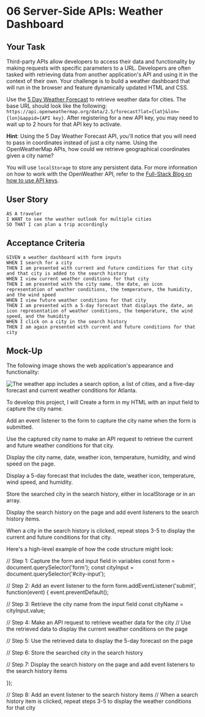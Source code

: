 # 06 Server-Side APIs: Weather Dashboard

## Your Task

Third-party APIs allow developers to access their data and functionality by making requests with specific parameters to a URL. Developers are often tasked with retrieving data from another application's API and using it in the context of their own. Your challenge is to build a weather dashboard that will run in the browser and feature dynamically updated HTML and CSS.

Use the [5 Day Weather Forecast](https://openweathermap.org/forecast5) to retrieve weather data for cities. The base URL should look like the following: `https://api.openweathermap.org/data/2.5/forecast?lat={lat}&lon={lon}&appid={API key}`. After registering for a new API key, you may need to wait up to 2 hours for that API key to activate.

**Hint**: Using the 5 Day Weather Forecast API, you'll notice that you will need to pass in coordinates instead of just a city name. Using the OpenWeatherMap APIs, how could we retrieve geographical coordinates given a city name?

You will use `localStorage` to store any persistent data. For more information on how to work with the OpenWeather API, refer to the [Full-Stack Blog on how to use API keys](https://coding-boot-camp.github.io/full-stack/apis/how-to-use-api-keys).

## User Story

```
AS A traveler
I WANT to see the weather outlook for multiple cities
SO THAT I can plan a trip accordingly
```

## Acceptance Criteria

```
GIVEN a weather dashboard with form inputs
WHEN I search for a city
THEN I am presented with current and future conditions for that city and that city is added to the search history
WHEN I view current weather conditions for that city
THEN I am presented with the city name, the date, an icon representation of weather conditions, the temperature, the humidity, and the wind speed
WHEN I view future weather conditions for that city
THEN I am presented with a 5-day forecast that displays the date, an icon representation of weather conditions, the temperature, the wind speed, and the humidity
WHEN I click on a city in the search history
THEN I am again presented with current and future conditions for that city
```

## Mock-Up

The following image shows the web application's appearance and functionality:

![The weather app includes a search option, a list of cities, and a five-day forecast and current weather conditions for Atlanta.](./Assets/06-server-side-apis-homework-demo.png)


To develop this project, I will Create a form in my HTML with an input field to capture the city name.

Add an event listener to the form to capture the city name when the form is submitted.

Use the captured city name to make an API request to retrieve the current and future weather conditions for that city.

Display the city name, date, weather icon, temperature, humidity, and wind speed on the page.

Display a 5-day forecast that includes the date, weather icon, temperature, wind speed, and humidity.

Store the searched city in the search history, either in localStorage or in an array.

Display the search history on the page and add event listeners to the search history items.

When a city in the search history is clicked, repeat steps 3-5 to display the current and future conditions for that city.


Here's a high-level example of how the code structure might look:


// Step 1: Capture the form and input field in variables
const form = document.querySelector('form');
const cityInput = document.querySelector('#city-input');

// Step 2: Add an event listener to the form
form.addEventListener('submit', function(event) {
  event.preventDefault();
  
  // Step 3: Retrieve the city name from the input field
  const cityName = cityInput.value;

  // Step 4: Make an API request to retrieve weather data for the city
  // Use the retrieved data to display the current weather conditions on the page

  // Step 5: Use the retrieved data to display the 5-day forecast on the page

  // Step 6: Store the searched city in the search history

  // Step 7: Display the search history on the page and add event listeners to the search history items

});

// Step 8: Add an event listener to the search history items
// When a search history item is clicked, repeat steps 3-5 to display the weather conditions for that city

